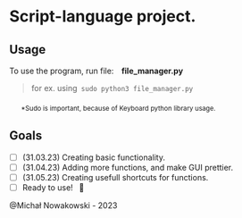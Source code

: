 # Script-language project.

## Usage

To use the program, run file:&emsp;<b>file_manager.py</b>

> for ex. using&ensp;`sudo python3 file_manager.py`

&emsp;&ensp;<sub>*Sudo is important, because of Keyboard python library usage.</sub>

## Goals

- [ ] (31.03.23) Creating basic functionality.
- [ ] (31.04.23) Adding more functions, and make GUI prettier.
- [ ] (31.05.23) Creating usefull shortcuts for functions.
- [ ] Ready to use! &ensp;:tada:

@Michał Nowakowski - 2023

